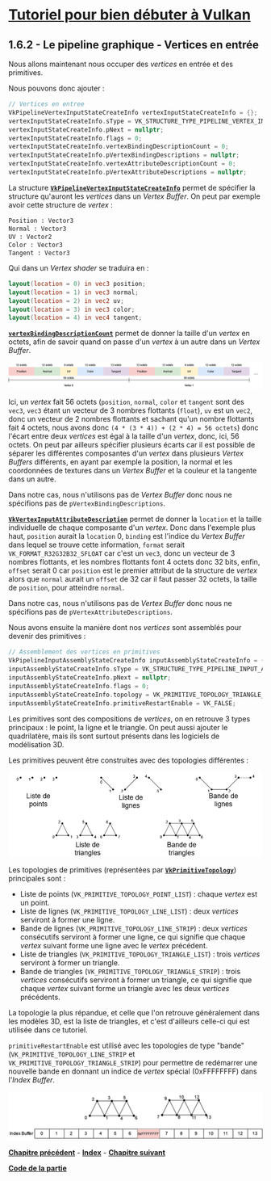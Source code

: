 # [Tutoriel pour bien débuter à Vulkan](../../index.md)
## 1.6.2 - Le pipeline graphique - Vertices en entrée

Nous allons maintenant nous occuper des *vertices* en entrée et des primitives.

Nous pouvons donc ajouter :

```CPP
// Vertices en entree
VkPipelineVertexInputStateCreateInfo vertexInputStateCreateInfo = {};
vertexInputStateCreateInfo.sType = VK_STRUCTURE_TYPE_PIPELINE_VERTEX_INPUT_STATE_CREATE_INFO;
vertexInputStateCreateInfo.pNext = nullptr;
vertexInputStateCreateInfo.flags = 0;
vertexInputStateCreateInfo.vertexBindingDescriptionCount = 0;
vertexInputStateCreateInfo.pVertexBindingDescriptions = nullptr;
vertexInputStateCreateInfo.vertexAttributeDescriptionCount = 0;
vertexInputStateCreateInfo.pVertexAttributeDescriptions = nullptr;
```

La structure [**``VkPipelineVertexInputStateCreateInfo``**](https://registry.khronos.org/vulkan/specs/1.3-extensions/man/html/VkPipelineVertexInputStateCreateInfo.html) permet de spécifier la structure qu'auront les *vertices* dans un *Vertex Buffer*. On peut par exemple avoir cette structure de *vertex* :

```
Position : Vector3
Normal : Vector3
UV : Vector2
Color : Vector3
Tangent : Vector3
```

Qui dans un *Vertex shader* se traduira en :

```GLSL
layout(location = 0) in vec3 position;
layout(location = 1) in vec3 normal;
layout(location = 2) in vec2 uv;
layout(location = 3) in vec3 color;
layout(location = 4) in vec4 tangent;
```

[**``vertexBindingDescriptionCount``**](https://registry.khronos.org/vulkan/specs/1.3-extensions/man/html/VkVertexInputBindingDescription.html) permet de donner la taille d'un *vertex* en octets, afin de savoir quand on passe d'un *vertex* à un autre dans un *Vertex Buffer*.

![Ecart entre deux vertices](images/vertex_ecart.png)

Ici, un *vertex* fait 56 octets (``position``, ``normal``, ``color`` et ``tangent`` sont des ``vec3``, ``vec3`` étant un vecteur de 3 nombres flottants (``float``), ``uv`` est un ``vec2``, donc un vecteur de 2 nombres flottants et sachant qu'un nombre flottants fait 4 octets, nous avons donc ``(4 * (3 * 4)) + (2 * 4) = 56 octets``) donc l'écart entre deux *vertices* est égal à la taille d'un *vertex*, donc, ici, 56 octets. On peut par ailleurs spécifier plusieurs écarts car il est possible de séparer les différentes composantes d'un *vertex* dans plusieurs *Vertex Buffers* différents, en ayant par exemple la position, la normal et les coordonnées de textures dans un *Vertex Buffer* et la couleur et la tangente dans un autre.

Dans notre cas, nous n'utilisons pas de *Vertex Buffer* donc nous ne spécifions pas de ``pVertexBindingDescriptions``.

[**``VkVertexInputAttributeDescription``**](https://registry.khronos.org/vulkan/specs/1.3-extensions/man/html/VkVertexInputAttributeDescription.html) permet de donner la ``location`` et la taille individuelle de chaque composante d'un *vertex*. Donc dans l'exemple plus haut, ``position`` aurait la ``location`` 0, ``binding`` est l'indice du *Vertex Buffer* dans lequel se trouve cette information, ``format`` serait ``VK_FORMAT_R32G32B32_SFLOAT`` car c'est un ``vec3``, donc un vecteur de 3 nombres flottants, et les nombres flottants font 4 octets donc 32 bits, enfin, ``offset`` serait 0 car ``position`` est le premier attribut de la structure de *vertex* alors que ``normal`` aurait un ``offset`` de 32 car il faut passer 32 octets, la taille de ``position``, pour atteindre ``normal``.

Dans notre cas, nous n'utilisons pas de *Vertex Buffer* donc nous ne spécifions pas de ``pVertexAttributeDescriptions``.

Nous avons ensuite la manière dont nos *vertices* sont assemblés pour devenir des primitives :

```CPP
// Assemblement des vertices en primitives
VkPipelineInputAssemblyStateCreateInfo inputAssemblyStateCreateInfo = {};
inputAssemblyStateCreateInfo.sType = VK_STRUCTURE_TYPE_PIPELINE_INPUT_ASSEMBLY_STATE_CREATE_INFO;
inputAssemblyStateCreateInfo.pNext = nullptr;
inputAssemblyStateCreateInfo.flags = 0;
inputAssemblyStateCreateInfo.topology = VK_PRIMITIVE_TOPOLOGY_TRIANGLE_LIST;
inputAssemblyStateCreateInfo.primitiveRestartEnable = VK_FALSE;
```

Les primitives sont des compositions de *vertices*, on en retrouve 3 types principaux : le point, la ligne et le triangle. On peut aussi ajouter le quadrilatère, mais ils sont surtout présents dans les logiciels de modélisation 3D.

Les primitives peuvent être construites avec des topologies différentes :

![Topologies](images/topologies.png)

Les topologies de primitives (représentées par [**``VkPrimitiveTopology``**](https://registry.khronos.org/vulkan/specs/1.3-extensions/man/html/VkPrimitiveTopology.html)) principales sont :
- Liste de points (``VK_PRIMITIVE_TOPOLOGY_POINT_LIST``) : chaque *vertex* est un point.
- Liste de lignes (``VK_PRIMITIVE_TOPOLOGY_LINE_LIST``) : deux *vertices* serviront à former une ligne.
- Bande de lignes (``VK_PRIMITIVE_TOPOLOGY_LINE_STRIP``) : deux *vertices* consécutifs serviront à former une ligne, ce qui signifie que chaque *vertex* suivant forme une ligne avec le *vertex* précédent.
- Liste de triangles (``VK_PRIMITIVE_TOPOLOGY_TRIANGLE_LIST``) : trois *vertices* serviront à former un triangle.
- Bande de triangles (``VK_PRIMITIVE_TOPOLOGY_TRIANGLE_STRIP``) : trois *vertices* consécutifs serviront à former un triangle, ce qui signifie que chaque *vertex* suivant forme un triangle avec les deux *vertices* précédents.

La topologie la plus répandue, et celle que l'on retrouve généralement dans les modèles 3D, est la liste de triangles, et c'est d'ailleurs celle-ci qui est utilisée dans ce tutoriel.

``primitiveRestartEnable`` est utilisé avec les topologies de type "bande" (``VK_PRIMITIVE_TOPOLOGY_LINE_STRIP`` et ``VK_PRIMITIVE_TOPOLOGY_TRIANGLE_STRIP``) pour permettre de redémarrer une nouvelle bande en donnant un indice de *vertex* spécial (0xFFFFFFFF) dans l'*Index Buffer*.

![Primitive Restart](images/primitive_restart.png)

[**Chapitre précédent**](1.md) - [**Index**](../../index.md) - [**Chapitre suivant**](3.md)

[**Code de la partie**](https://github.com/ZaOniRinku/TutorielVulkanFR/tree/partie1)